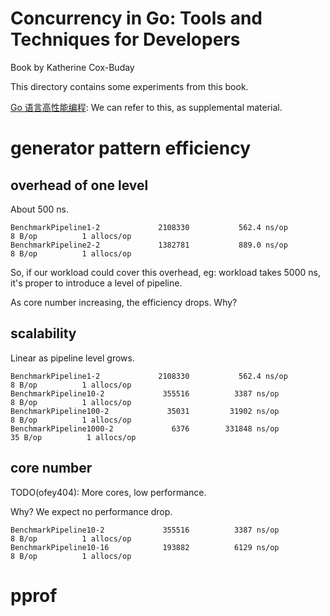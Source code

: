 # Concurrency in Go: Tools and Techniques for Developers

Book by Katherine Cox-Buday

This directory contains some experiments from this book.

[Go 语言高性能编程](https://geektutu.com/post/high-performance-go.html):
We can refer to this, as supplemental material.

# generator pattern efficiency

## overhead of one level

About 500 ns.

```
BenchmarkPipeline1-2        	 2108330	       562.4 ns/op	       8 B/op	       1 allocs/op
BenchmarkPipeline2-2        	 1382781	       889.0 ns/op	       8 B/op	       1 allocs/op
```

So, if our workload could cover this overhead, eg: workload takes 5000 ns,
it's proper to introduce a level of pipeline.

As core number increasing, the efficiency drops. Why?

## scalability

Linear as pipeline level grows.

```
BenchmarkPipeline1-2        	 2108330	       562.4 ns/op	       8 B/op	       1 allocs/op
BenchmarkPipeline10-2       	  355516	      3387 ns/op	       8 B/op	       1 allocs/op
BenchmarkPipeline100-2      	   35031	     31902 ns/op	       8 B/op	       1 allocs/op
BenchmarkPipeline1000-2     	    6376	    331848 ns/op	      35 B/op	       1 allocs/op
```

## core number

TODO(ofey404): More cores, low performance.

Why? We expect no performance drop.

```
BenchmarkPipeline10-2       	  355516	      3387 ns/op	       8 B/op	       1 allocs/op
BenchmarkPipeline10-16      	  193882	      6129 ns/op	       8 B/op	       1 allocs/op
```

# pprof
